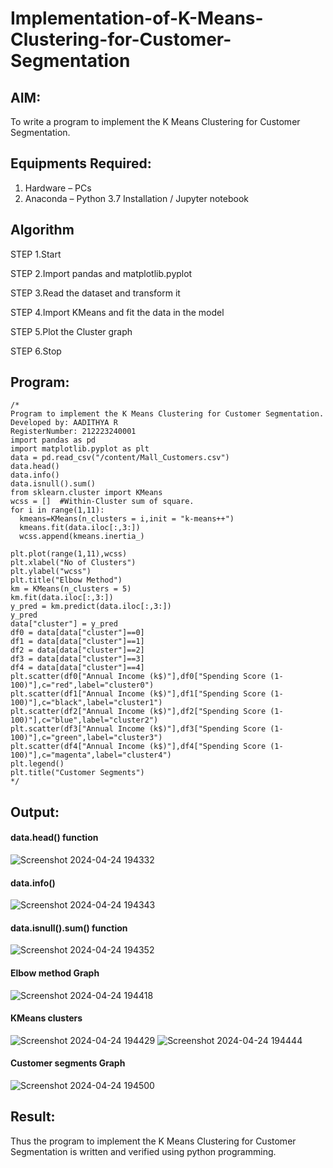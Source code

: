 # Implementation-of-K-Means-Clustering-for-Customer-Segmentation

## AIM:
To write a program to implement the K Means Clustering for Customer Segmentation.

## Equipments Required:
1. Hardware – PCs
2. Anaconda – Python 3.7 Installation / Jupyter notebook

## Algorithm

STEP 1.Start

STEP 2.Import pandas and matplotlib.pyplot

STEP 3.Read the dataset and transform it

STEP 4.Import KMeans and fit the data in the model

STEP 5.Plot the Cluster graph

STEP 6.Stop

## Program:
```
/*
Program to implement the K Means Clustering for Customer Segmentation.
Developed by: AADITHYA R
RegisterNumber: 212223240001
import pandas as pd
import matplotlib.pyplot as plt
data = pd.read_csv("/content/Mall_Customers.csv")
data.head()
data.info()
data.isnull().sum()
from sklearn.cluster import KMeans
wcss = []  #Within-Cluster sum of square.
for i in range(1,11):
  kmeans=KMeans(n_clusters = i,init = "k-means++")
  kmeans.fit(data.iloc[:,3:])
  wcss.append(kmeans.inertia_)
```
```
plt.plot(range(1,11),wcss)
plt.xlabel("No of Clusters")
plt.ylabel("wcss")
plt.title("Elbow Method")
km = KMeans(n_clusters = 5)
km.fit(data.iloc[:,3:])
y_pred = km.predict(data.iloc[:,3:])
y_pred
data["cluster"] = y_pred
df0 = data[data["cluster"]==0]
df1 = data[data["cluster"]==1]
df2 = data[data["cluster"]==2]
df3 = data[data["cluster"]==3]
df4 = data[data["cluster"]==4]
plt.scatter(df0["Annual Income (k$)"],df0["Spending Score (1-100)"],c="red",label="cluster0")
plt.scatter(df1["Annual Income (k$)"],df1["Spending Score (1-100)"],c="black",label="cluster1")
plt.scatter(df2["Annual Income (k$)"],df2["Spending Score (1-100)"],c="blue",label="cluster2")
plt.scatter(df3["Annual Income (k$)"],df3["Spending Score (1-100)"],c="green",label="cluster3")
plt.scatter(df4["Annual Income (k$)"],df4["Spending Score (1-100)"],c="magenta",label="cluster4")
plt.legend()
plt.title("Customer Segments")
*/
```
## Output:
#### data.head() function
![Screenshot 2024-04-24 194332](https://github.com/Aadithya2201/Implementation-of-K-Means-Clustering-for-Customer-Segmentation/assets/145917810/6bfa2030-f79d-4b14-8ddf-928beecf27fc)

#### data.info()
![Screenshot 2024-04-24 194343](https://github.com/Aadithya2201/Implementation-of-K-Means-Clustering-for-Customer-Segmentation/assets/145917810/dbb83c42-82cc-4d61-9b26-cc2d4139ef2b)

#### data.isnull().sum() function
![Screenshot 2024-04-24 194352](https://github.com/Aadithya2201/Implementation-of-K-Means-Clustering-for-Customer-Segmentation/assets/145917810/3bfe35c7-557b-439e-a88d-ff9483021dd7)

#### Elbow method Graph
![Screenshot 2024-04-24 194418](https://github.com/Aadithya2201/Implementation-of-K-Means-Clustering-for-Customer-Segmentation/assets/145917810/e0dfea46-a14f-429f-87c0-a31b10af0882)

#### KMeans clusters
![Screenshot 2024-04-24 194429](https://github.com/Aadithya2201/Implementation-of-K-Means-Clustering-for-Customer-Segmentation/assets/145917810/08cd9653-3816-4882-b577-ba64716026c0)
![Screenshot 2024-04-24 194444](https://github.com/Aadithya2201/Implementation-of-K-Means-Clustering-for-Customer-Segmentation/assets/145917810/43f220ae-dfaf-469f-adde-c9bb8a149a96)

#### Customer segments Graph
![Screenshot 2024-04-24 194500](https://github.com/Aadithya2201/Implementation-of-K-Means-Clustering-for-Customer-Segmentation/assets/145917810/e0adcac8-1900-41d4-9cad-7f2b980521fa)
## Result:
Thus the program to implement the K Means Clustering for Customer Segmentation is written and verified using python programming.
